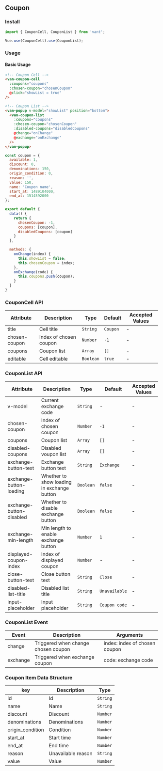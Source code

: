 ## Coupon

### Install
``` javascript
import { CouponCell, CouponList } from 'vant';

Vue.use(CouponCell).use(CouponList);
```

### Usage

#### Basic Usage

```html
<!-- Coupon Cell -->
<van-coupon-cell
  :coupons="coupons"
  :chosen-coupon="chosenCoupon"
  @click="showList = true"
/>

<!-- Coupon List -->
<van-popup v-model="showList" position="bottom">
  <van-coupon-list
    :coupons="coupons"
    :chosen-coupon="chosenCoupon"
    :disabled-coupons="disabledCoupons"
    @change="onChange"
    @exchange="onExchange"
  />
</van-popup>
```

```javascript
const coupon = {
  available: 1,
  discount: 0,
  denominations: 150,
  origin_condition: 0,
  reason: '',
  value: 150,
  name: 'Coupon name',
  start_at: 1489104000,
  end_at: 1514592000
};

export default {
  data() {
    return {
      chosenCoupon: -1,
      coupons: [coupon],
      disabledCoupons: [coupon]
    }
  },

  methods: {
    onChange(index) {
      this.showList = false;
      this.chosenCoupon = index;
    },
    onExchange(code) {
      this.coupons.push(coupon);
    }
  }
}
```

### CouponCell API

| Attribute | Description | Type | Default | Accepted Values |
|-----------|-----------|-----------|-------------|-------------|
| title | Cell title | `String` | `Coupon` | - |
| chosen-coupon | Index of chosen coupon | `Number` | `-1` | - |
| coupons | Coupon list | `Array` | `[]` | - |
| editable | Cell editable | `Boolean` | `true` | - |

### CouponList API

| Attribute | Description | Type | Default | Accepted Values |
|-----------|-----------|-----------|-------------|-------------|
| v-model | Current exchange code | `String` | - | - |
| chosen-coupon | Index of chosen coupon | `Number` | `-1` | - |
| coupons | Coupon list | `Array` | `[]` | - |
| disabled-coupons | Disabled voupon list | `Array` | `[]` | - |
| exchange-button-text | Exchange button text | `String` | `Exchange` | - |
| exchange-button-loading | Whether to show loading in exchange button | `Boolean` | `false` | - |
| exchange-button-disabled | Whether to disable exchange button | `Boolean` | `false` | - |
| exchange-min-length | Min length to enable exchange button | `Number` | `1` | - |
| displayed-coupon-index | Index of displayed coupon | `Number` | - | - |
| close-button-text | Close button text | `String` | `Close` | - |
| disabled-list-title | Disabled list title | `String` | `Unavailable` | - |
| input-placeholder | Input placeholder | `String` | `Coupon code` | - |

### CouponList Event

| Event | Description | Arguments |
|-----------|-----------|-----------|
| change | Triggered when change chosen coupon | index: index of chosen coupon |
| exchange | Triggered when exchange coupon | code: exchange code |

### Coupon Item Data Structure

| key | Description | Type |
|-----------|-----------|-----------|
| id | Id | `String` |
| name | Name | `String` |
| discount | Discount | `Number` |
| denominations | Denominations | `Number` |
| origin_condition | Condition | `Number` |
| start_at | Start time | `Number` |
| end_at | End time | `Number` |
| reason | Unavailable reason | `String` |
| value | Value | `Number` |

